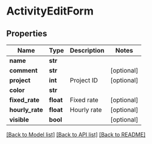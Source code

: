# ActivityEditForm

## Properties
Name | Type | Description | Notes
------------ | ------------- | ------------- | -------------
**name** | **str** |  | 
**comment** | **str** |  | [optional] 
**project** | **int** | Project ID | [optional] 
**color** | **str** |  | 
**fixed_rate** | **float** | Fixed rate | [optional] 
**hourly_rate** | **float** | Hourly rate | [optional] 
**visible** | **bool** |  | [optional] 

[[Back to Model list]](../README.md#documentation-for-models) [[Back to API list]](../README.md#documentation-for-api-endpoints) [[Back to README]](../README.md)


